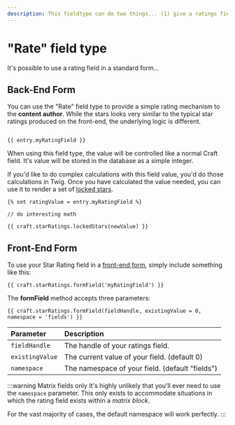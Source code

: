 ```yaml
---
description: This fieldtype can do two things... (1) give a ratings field to your content authors, or (2) create a custom &quot;Reviews&quot; section with a front-end entry form.
---
```


# "Rate" field type

It's possible to use a rating field in a standard form...

## Back-End Form

You can use the "Rate" field type to provide a simple rating mechanism to the **content author**. While the stars looks very similar to the typical star ratings produced on the front-end, the underlying logic is different.

<img :src="$withBase('/images/rating-field.png')" class="dropshadow" alt="">

```twig
{{ entry.myRatingField }}
```

When using this field type, the value will be controlled like a normal Craft field. It's value will be stored in the database as a simple integer.

If you'd like to do complex calculations with this field value, you'd do those calculations in Twig. Once you have calculated the value needed, you can use it to render a set of [locked stars](/output-a-set-of-locked-stars/).

```twig
{% set ratingValue = entry.myRatingField %}

// do interesting math

{{ craft.starRatings.lockedStars(newValue) }}
```

## Front-End Form

To use your Star Rating field in a [front-end form](https://craftcms.com/knowledge-base/entry-form), simply include something like this:

```twig
{{ craft.starRatings.formField('myRatingField') }}
```

The **formField** method accepts three parameters:

```twig
{{ craft.starRatings.formField(fieldHandle, existingValue = 0, namespace = 'fields') }}
```

| Parameter       | Description
|:----------------|:------------
| `fieldHandle`   | The handle of your ratings field.
| `existingValue` | The current value of your field. (default 0)
| `namespace`     | The namespace of your field. (default "fields")

:::warning Matrix fields only
It's highly unlikely that you'll ever need to use the `namespace` parameter. This only exists to accommodate situations in which the rating field exists within a _matrix block_.

For the vast majority of cases, the default namespace will work perfectly.
:::
